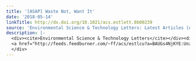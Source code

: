```yaml
---
title: '[ASAP] Waste Not, Want It'
date: '2018-05-14'
linkTitle: http://dx.doi.org/10.1021/acs.estlett.8b00239
source: 'Environmental Science & Technology Letters: Latest Articles (ACS Publications)'
description: |-
  <div><cite>Environmental Science & Technology Letters</cite></div><div>DOI: 10.1021/acs.estlett.8b00239</div><div class="feedflare">
  <a href="http://feeds.feedburner.com/~ff/acs/estlcu?a=BAUGs4NjKYE:Unza-nAm-8g:yIl2AUoC8zA"><img src="http://feeds.feedburner.com/~ff/acs/estlcu?d=yIl2AUoC8zA" border="0"></img></a>
  </div>
---
```

